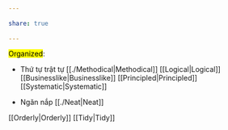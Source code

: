 ---  
share: true  
---  
<mark class="hltr-teal">Organized</mark>:  
- Thứ tự trật tự [[./Methodical|Methodical]] [[Logical|Logical]] [[Businesslike|Businesslike]] [[Principled|Principled]] [[Systematic|Systematic]]  
- Ngăn nắp [[./Neat|Neat]]  
[[Orderly|Orderly]] [[Tidy|Tidy]]